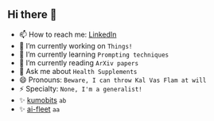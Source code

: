 ## Hi there 👋

- 📫 How to reach me: [LinkedIn](https://www.linkedin.com/in/rickard-robin-1995b627/)
- 🔭 I’m currently working on `Things!`
- 🌱 I’m currently learning `Prompting techniques`
- 👯 I’m currently reading `ArXiv papers`
- 💬 Ask me about `Health Supplements`
- 😄 Pronouns: `Beware, I can throw Kal Vas Flam at will`
- ⚡ Specialty: `None, I'm a generalist!`
- ✨ [kumobits](https://kumobits.com) `ab`
- ✨ [ai-fleet](https://ai-fleet.com) `aa`

<!--
**rille111/rille111** is a ✨ _special_ ✨ repository because its `README.md` (this file) appears on your GitHub profile.

Here are some ideas to get you started:

- 🔭 I’m currently working on ...
- 🌱 I’m currently learning ...
- 👯 I’m looking to collaborate on ...
- 🤔 I’m looking for help with ....
- 💬 Ask me about ...
- 📫 How to reach me: ...
- 😄 Pronouns: ...
- ⚡ Fun fact: ...
-->
